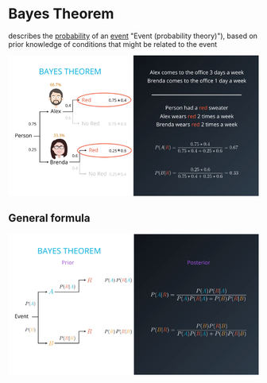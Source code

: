 # Bayes Theorem

describes the [probability](https://en.wikipedia.org/wiki/Probability "Probability") of an [event](https://en.wikipedia.org/wiki/Event_(probability_theory)) "Event (probability theory)"), based on prior knowledge of conditions that might be related to the event

![image bayes](./images/bayes_theorem.png)



## General formula

![image formula](./images/bt-formula.png)
